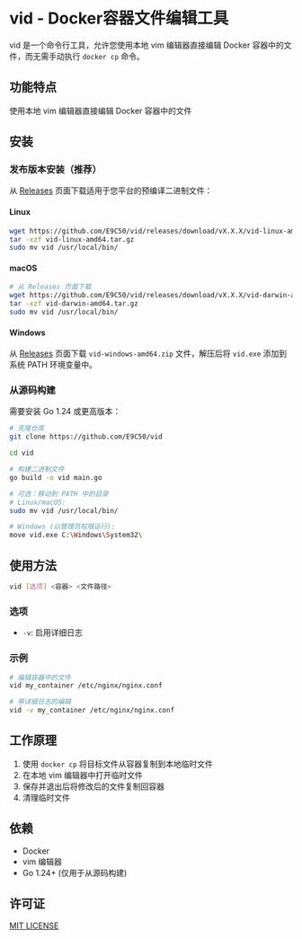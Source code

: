 # vid - Docker容器文件编辑工具

vid 是一个命令行工具，允许您使用本地 vim 编辑器直接编辑 Docker 容器中的文件，而无需手动执行 `docker cp` 命令。

## 功能特点

使用本地 vim 编辑器直接编辑 Docker 容器中的文件

## 安装

### 发布版本安装（推荐）

从 [Releases](https://github.com/E9C50/vid/releases) 页面下载适用于您平台的预编译二进制文件：

#### Linux

```bash
wget https://github.com/E9C50/vid/releases/download/vX.X.X/vid-linux-amd64.tar.gz
tar -xzf vid-linux-amd64.tar.gz
sudo mv vid /usr/local/bin/
```

#### macOS

```bash
# 从 Releases 页面下载
wget https://github.com/E9C50/vid/releases/download/vX.X.X/vid-darwin-amd64.tar.gz
tar -xzf vid-darwin-amd64.tar.gz
sudo mv vid /usr/local/bin/
```

#### Windows

从 [Releases](https://github.com/<username>/vid/releases) 页面下载 `vid-windows-amd64.zip` 文件，解压后将 `vid.exe` 添加到系统 PATH 环境变量中。

### 从源码构建

需要安装 Go 1.24 或更高版本：

```bash
# 克隆仓库
git clone https://github.com/E9C50/vid

cd vid

# 构建二进制文件
go build -o vid main.go

# 可选：移动到 PATH 中的目录
# Linux/macOS:
sudo mv vid /usr/local/bin/

# Windows (以管理员权限运行):
move vid.exe C:\Windows\System32\
```



## 使用方法

```bash
vid [选项] <容器> <文件路径>
```

### 选项

- `-v`: 启用详细日志

### 示例

```bash
# 编辑容器中的文件
vid my_container /etc/nginx/nginx.conf

# 带详细日志的编辑
vid -v my_container /etc/nginx/nginx.conf
```

## 工作原理

1. 使用 `docker cp` 将目标文件从容器复制到本地临时文件
2. 在本地 vim 编辑器中打开临时文件
3. 保存并退出后将修改后的文件复制回容器
4. 清理临时文件

## 依赖

- Docker
- vim 编辑器
- Go 1.24+ (仅用于从源码构建)

## 许可证

[MIT LICENSE](https://github.com/E9C50/vid/LICENSE)